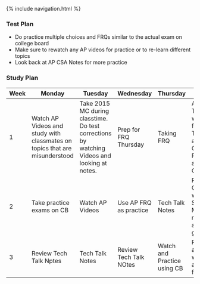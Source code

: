 {% include navigation.html %}

### Test Plan
- Do practice multiple choices and FRQs similar to the actual exam on college board
- Make sure to rewatch any AP videos for practice or to re-learn different topics
- Look back at AP CSA Notes for more practice

### Study Plan
Week  | Monday  | Tuesday  | Wednesday | Thursday | Friday |
-------------  |  -------------  | -------------- | -------------- | -------------- | -------------- |
1 | Watch AP Videos and study with classmates on topics that are misunderstood |  Take 2015 MC during classtime. Do test corrections by watching Videos and looking at notes. | Prep for FRQ Thursday   |  Taking FRQ  |  AP Testers will find fellow AP Tester and do Crossover Review and Grading  | 
2 | Take practice exams on CB |  Watch AP Videos  |  Use AP FRQ as practice   |  Tech Talk Notes      |  PBL Coders will do Scrum Master reviews and grading   |
3 | Review Tech Talk Nptes |  Tech Talk Notes  |  Review Tech Talk NOtes   |  Watch and Practice using CB   |    Review any wrong answers from tests |
